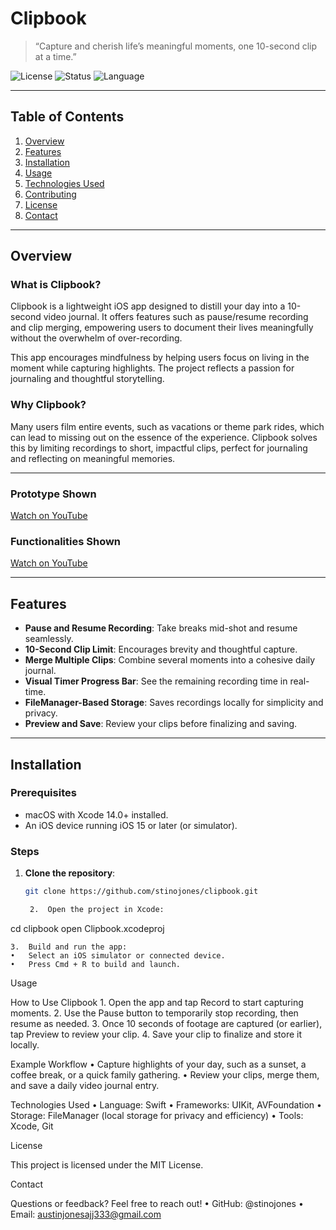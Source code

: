 # **Clipbook**  
> “Capture and cherish life’s meaningful moments, one 10-second clip at a time.”

![License](https://img.shields.io/badge/license-MIT-blue.svg) ![Status](https://img.shields.io/badge/status-Active-green.svg) ![Language](https://img.shields.io/github/languages/top/stinojones/clipbook.svg)

---

## **Table of Contents**  
1. [Overview](#overview)  
2. [Features](#features)  
3. [Installation](#installation)  
4. [Usage](#usage)  
5. [Technologies Used](#technologies-used)  
6. [Contributing](#contributing)  
7. [License](#license)  
8. [Contact](#contact)

---

## **Overview**  

### **What is Clipbook?**  
Clipbook is a lightweight iOS app designed to distill your day into a 10-second video journal. It offers features such as pause/resume recording and clip merging, empowering users to document their lives meaningfully without the overwhelm of over-recording.

This app encourages mindfulness by helping users focus on living in the moment while capturing highlights. The project reflects a passion for journaling and thoughtful storytelling.

### **Why Clipbook?**  
Many users film entire events, such as vacations or theme park rides, which can lead to missing out on the essence of the experience. Clipbook solves this by limiting recordings to short, impactful clips, perfect for journaling and reflecting on meaningful memories.

---

### **Prototype Shown**  
[Watch on YouTube](https://youtube.com/shorts/qcgE_hnMP8s)

### **Functionalities Shown**  
[Watch on YouTube](https://youtube.com/shorts/1kagFJuxOE4)

---

## **Features**  

- **Pause and Resume Recording**: Take breaks mid-shot and resume seamlessly.
- **10-Second Clip Limit**: Encourages brevity and thoughtful capture.
- **Merge Multiple Clips**: Combine several moments into a cohesive daily journal.
- **Visual Timer Progress Bar**: See the remaining recording time in real-time.
- **FileManager-Based Storage**: Saves recordings locally for simplicity and privacy.
- **Preview and Save**: Review your clips before finalizing and saving.

---

## **Installation**  

### **Prerequisites**  
- macOS with Xcode 14.0+ installed.
- An iOS device running iOS 15 or later (or simulator).

### **Steps**  
1. **Clone the repository**:  
   ```bash
   git clone https://github.com/stinojones/clipbook.git

	2.	Open the project in Xcode:

cd clipbook
open Clipbook.xcodeproj


	3.	Build and run the app:
	•	Select an iOS simulator or connected device.
	•	Press Cmd + R to build and launch.

Usage

How to Use Clipbook
	1.	Open the app and tap Record to start capturing moments.
	2.	Use the Pause button to temporarily stop recording, then resume as needed.
	3.	Once 10 seconds of footage are captured (or earlier), tap Preview to review your clip.
	4.	Save your clip to finalize and store it locally.

Example Workflow
	•	Capture highlights of your day, such as a sunset, a coffee break, or a quick family gathering.
	•	Review your clips, merge them, and save a daily video journal entry.

Technologies Used
	•	Language: Swift
	•	Frameworks: UIKit, AVFoundation
	•	Storage: FileManager (local storage for privacy and efficiency)
	•	Tools: Xcode, Git
 
License

This project is licensed under the MIT License.

Contact

Questions or feedback? Feel free to reach out!
	•	GitHub: @stinojones
	•	Email: austinjonesajj333@gmail.com
